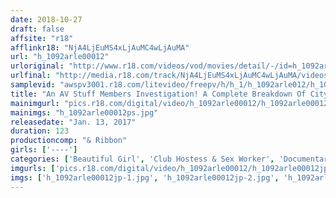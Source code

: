 ```yaml
---
date: 2018-10-27
draft: false
affsite: "r18"
afflinkr18: "NjA4LjEuMS4xLjAuMC4wLjAuMA"
url: "h_1092arle00012"
urloriginal: "http://www.r18.com/videos/vod/movies/detail/-/id=h_1092arle00012"
urlfinal: "http://media.r18.com/track/NjA4LjEuMS4xLjAuMC4wLjAuMA/videos/vod/movies/detail/-/id=h_1092arle00012"
samplevid: "awspv3001.r18.com/litevideo/freepv/h/h_1/h_1092arle012/h_1092arle012_dmb_w.mp4"
title: "An AV Stuff Members Investigation! A Complete Breakdown Of City Delivery Health Services We Show You How To Get Creampie Raw Footage Out Of Girls Who Forbid Real Fucking By Using Aphrodisiacs! Part 2 3"
mainimgurl: "pics.r18.com/digital/video/h_1092arle00012/h_1092arle00012ps.jpg"
mainimgs: "h_1092arle00012ps.jpg"
releasedate: "Jan. 13, 2017"
duration: 123
productioncomp: "& Ribbon"
girls: ['----']
categories: ['Beautiful Girl', 'Club Hostess & Sex Worker', 'Documentary', 'Amateur', 'Hi-Def']
imgurls: ['pics.r18.com/digital/video/h_1092arle00012/h_1092arle00012jp-1.jpg', 'pics.r18.com/digital/video/h_1092arle00012/h_1092arle00012jp-2.jpg', 'pics.r18.com/digital/video/h_1092arle00012/h_1092arle00012jp-3.jpg', 'pics.r18.com/digital/video/h_1092arle00012/h_1092arle00012jp-4.jpg', 'pics.r18.com/digital/video/h_1092arle00012/h_1092arle00012jp-5.jpg', 'pics.r18.com/digital/video/h_1092arle00012/h_1092arle00012jp-6.jpg', 'pics.r18.com/digital/video/h_1092arle00012/h_1092arle00012jp-7.jpg', 'pics.r18.com/digital/video/h_1092arle00012/h_1092arle00012jp-8.jpg', 'pics.r18.com/digital/video/h_1092arle00012/h_1092arle00012jp-9.jpg', 'pics.r18.com/digital/video/h_1092arle00012/h_1092arle00012jp-10.jpg', 'pics.r18.com/digital/video/h_1092arle00012/h_1092arle00012jp-11.jpg', 'pics.r18.com/digital/video/h_1092arle00012/h_1092arle00012jp-12.jpg', 'pics.r18.com/digital/video/h_1092arle00012/h_1092arle00012jp-13.jpg', 'pics.r18.com/digital/video/h_1092arle00012/h_1092arle00012jp-14.jpg', 'pics.r18.com/digital/video/h_1092arle00012/h_1092arle00012jp-15.jpg', 'pics.r18.com/digital/video/h_1092arle00012/h_1092arle00012jp-16.jpg', 'pics.r18.com/digital/video/h_1092arle00012/h_1092arle00012jp-17.jpg', 'pics.r18.com/digital/video/h_1092arle00012/h_1092arle00012jp-18.jpg', 'pics.r18.com/digital/video/h_1092arle00012/h_1092arle00012jp-19.jpg', 'pics.r18.com/digital/video/h_1092arle00012/h_1092arle00012jp-20.jpg']
imgs: ['h_1092arle00012jp-1.jpg', 'h_1092arle00012jp-2.jpg', 'h_1092arle00012jp-3.jpg', 'h_1092arle00012jp-4.jpg', 'h_1092arle00012jp-5.jpg', 'h_1092arle00012jp-6.jpg', 'h_1092arle00012jp-7.jpg', 'h_1092arle00012jp-8.jpg', 'h_1092arle00012jp-9.jpg', 'h_1092arle00012jp-10.jpg', 'h_1092arle00012jp-11.jpg', 'h_1092arle00012jp-12.jpg', 'h_1092arle00012jp-13.jpg', 'h_1092arle00012jp-14.jpg', 'h_1092arle00012jp-15.jpg', 'h_1092arle00012jp-16.jpg', 'h_1092arle00012jp-17.jpg', 'h_1092arle00012jp-18.jpg', 'h_1092arle00012jp-19.jpg', 'h_1092arle00012jp-20.jpg']
---
```

